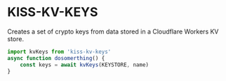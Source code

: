 # KISS-KV-KEYS

Creates a set of crypto keys from data stored in a Cloudflare Workers KV store.

```js
import kvKeys from 'kiss-kv-keys'
async function dosomerthing() {
    const keys = await kvKeys(KEYSTORE, name)
}
```
